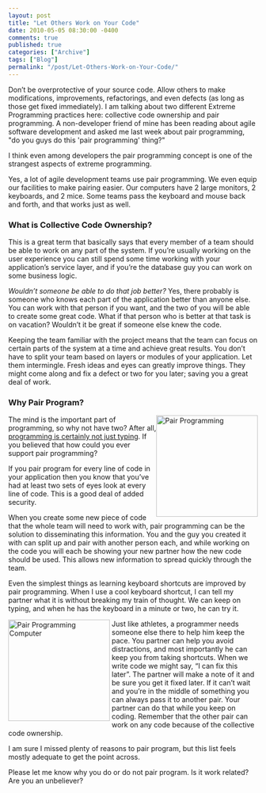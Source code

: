 ```yaml
---
layout: post
title: "Let Others Work on Your Code"
date: 2010-05-05 08:30:00 -0400
comments: true
published: true
categories: ["Archive"]
tags: ["Blog"]
permalink: "/post/Let-Others-Work-on-Your-Code/"
---
```

<!-- more -->



<p>Don&rsquo;t be overprotective of your source code. Allow others to make modifications, improvements, refactorings, and even defects (as long as those get fixed immediately). I am talking about two different Extreme Programming practices here: collective code ownership and pair programming. A non-developer friend of mine has been reading about agile software development and asked me last week about pair programming, "do you guys do this 'pair programming' thing?"</p>
<p>I think even among developers the pair programming concept is one of the strangest aspects of extreme programming.</p>
<p>Yes, a lot of agile development teams use pair programming. We even equip our facilities to make pairing easier. Our computers have 2 large monitors, 2 keyboards, and 2 mice. Some teams pass the keyboard and mouse back and forth, and that works just as well.</p>
<h3>What is Collective Code Ownership?</h3>
<p>This is a great term that basically says that every member of a team should be able to work on any part of the system. If you&rsquo;re usually working on the user experience you can still spend some time working with your application&rsquo;s service layer, and if you&rsquo;re the database guy you can work on some business logic.</p>
<p><em>Wouldn&rsquo;t someone be able to do that job better?</em> Yes, there probably is someone who knows each part of the application better than anyone else. You can work with that person if you want, and the two of you will be able to create some great code. What if that person who is better at that task is on vacation? Wouldn&rsquo;t it be great if someone else knew the code.</p>
<p>Keeping the team familiar with the project means that the team can focus on certain parts of the system at a time and achieve great results. You don&rsquo;t have to split your team based on layers or modules of your application. Let them intermingle. Fresh ideas and eyes can greatly improve things. They might come along and fix a defect or two for you later; saving you a great deal of work.</p>
<h3>Why Pair Program?</h3>
<p><a href="/files/media/image/WindowsLiveWriter/LetOtherPeopleWorkonYourCode_A29C/PairProgramming.JPG"><img style="border-bottom: 0px; border-left: 0px; display: inline; margin-left: 0px; border-top: 0px; margin-right: 0px; border-right: 0px" title="Pair Programming" src="http://brendan.enrick.com/files/media/image/WindowsLiveWriter/LetOtherPeopleWorkonYourCode_A29C/PairProgrammingSmall.JPG" border="0" alt="Pair Programming" width="205" align="right" /></a> The mind is the important part of programming, so why not have two? After all, <a href="/post/2009/10/05/Programming-is-Not-Just-Typing.aspx" target="_blank">programming is certainly not just typing</a>. If you believed that how could you ever support pair programming?</p>
<p>If you pair program for every line of code in your application then you know that you&rsquo;ve had at least two sets of eyes look at every line of code. This is a good deal of added security.</p>
<p>When you create some new piece of code that the whole team will need to work with, pair programming can be the solution to disseminating this information. You and the guy you created it with can split up and pair with another person each, and while working on the code you will each be showing your new partner how the new code should be used. This allows new information to spread quickly through the team.</p>
<p>Even the simplest things as learning keyboard shortcuts are improved by pair programming. When I use a cool keyboard shortcut, I can tell my partner what it is without breaking my train of thought. We can keep on typing, and when he has the keyboard in a minute or two, he can try it.</p>
<p><a href="/files/media/image/WindowsLiveWriter/LetOtherPeopleWorkonYourCode_A29C/PairProgrammingComputer.jpg"><img style="border-bottom: 0px; border-left: 0px; display: inline; border-top: 0px; border-right: 0px; margin-right:4px; float:left;" title="Pair Programming Computer" src="http://brendan.enrick.com/files/media/image/WindowsLiveWriter/LetOtherPeopleWorkonYourCode_A29C/PairProgrammingComputerSmall.jpg" border="0" alt="Pair Programming Computer" width="205" /></a> Just like athletes, a programmer needs someone else there to help him keep the pace. You partner can help you avoid distractions, and most importantly he can keep you from taking shortcuts. When we write code we might say, &ldquo;I can fix this later&rdquo;. The partner will make a note of it and be sure you get it fixed later. If it can&rsquo;t wait and you&rsquo;re in the middle of something you can always pass it to another pair. Your partner can do that while you keep on coding. Remember that the other pair can work on any code because of the collective code ownership.</p>
<p>I am sure I missed plenty of reasons to pair program, but this list feels mostly adequate to get the point across.</p>
<p>Please let me know why you do or do not pair program. Is it work related? Are you an unbeliever?</p>
